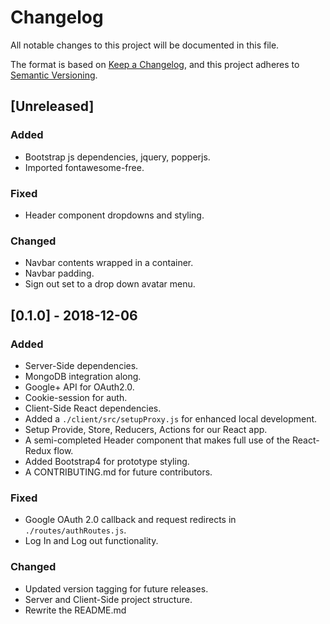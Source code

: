 # Changelog
All notable changes to this project will be documented in this file.

The format is based on [Keep a Changelog](https://keepachangelog.com/en/1.0.0/),
and this project adheres to [Semantic Versioning](https://semver.org/spec/v2.0.0.html).

## [Unreleased]
### Added
* Bootstrap js dependencies, jquery, popperjs.
* Imported fontawesome-free.

### Fixed
* Header component dropdowns and styling.

### Changed
* Navbar contents wrapped in a container.
* Navbar padding.
* Sign out set to a drop down avatar menu.

## [0.1.0] - 2018-12-06
### Added
* Server-Side dependencies.
* MongoDB integration along.
* Google+ API for OAuth2.0.
* Cookie-session for auth.
* Client-Side React dependencies.
* Added a `./client/src/setupProxy.js` for enhanced local development.
* Setup Provide, Store, Reducers, Actions for our React app.
* A semi-completed Header component that makes full use of the React-Redux flow.
* Added Bootstrap4 for prototype styling.
* A CONTRIBUTING.md for future contributors.

### Fixed
* Google OAuth 2.0 callback and request redirects in `./routes/authRoutes.js`.
* Log In and Log out functionality.

### Changed
* Updated version tagging for future releases.
* Server and Client-Side project structure.
* Rewrite the README.md
